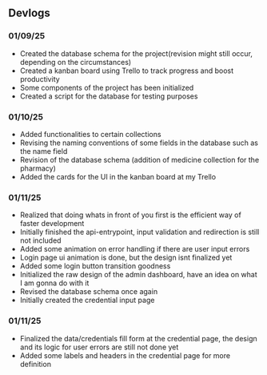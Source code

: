 <h2>Devlogs</h2>
<h3>01/09/25</h3>
<ul>
    <li>Created the database schema for the project(revision might still occur, depending on the circumstances)</li>
    <li>Created a kanban board using Trello to track progress and boost productivity</li>
    <li>Some components of the project has been initialized</li>
    <li>Created a script for the database for testing purposes</li>
</ul>
<h3>01/10/25</h3>
<ul>
    <li>Added functionalities to certain collections</li>
    <li>Revising the naming conventions of some fields in the database such as the name field</li>
    <li>Revision of the database schema (addition of medicine collection for the pharmacy)</li>
    <li>Added the cards for the UI in the kanban board at my Trello</li>
</ul>
<h3>01/11/25</h3>
<ul>
    <li>Realized that doing whats in front of you first is the efficient way of faster development</li>
    <li>Initially finished the api-entrypoint, input validation and redirection is still not included</li>
    <li>Added some animation on error handling if there are user input errors</li>
    <li>Login page ui animation is done, but the design isnt finalized yet</li>
    <li>Added some login button transition goodness</li>
    <li>Initialized the raw design of the admin dashboard, have an idea on what I am gonna do with it</li>
    <li>Revised the database schema once again</li>
    <li>Initially created the credential input page</li>
</ul>
<h3>01/11/25</h3>
<ul>
    <li>Finalized the data/credentials fill form at the credential page, the design and its logic for user errors are still not done yet</li>
    <li>Added some labels and headers in the credential page for more definition</li>
</ul>